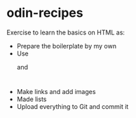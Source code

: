 # odin-recipes

Exercise to learn the basics on HTML as:
+ Prepare the boilerplate by my own
+ Use <p> and <h1>
+ Make links and add images
+ Made lists
+ Upload everything to Git and commit it